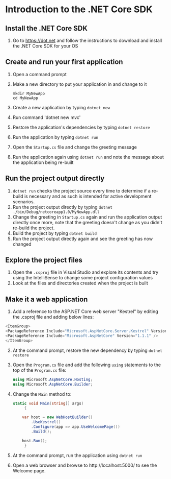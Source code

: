 # Introduction to the .NET Core SDK

## Install the .NET Core SDK
1. Go to https://dot.net and follow the instructions to download and install the .NET Core SDK for your OS

## Create and run your first application
1. Open a command prompt
2. Make a new directory to put your application in and change to it

   ```
   mkdir MyNewApp
   cd MyNewApp
   ```
3. Create a new application by typing `dotnet new`
4. Run command 'dotnet new mvc'
5. Restore the application's dependencies by typing `dotnet restore`
6. Run the application by typing `dotnet run`
7. Open the `Startup.cs` file and change the greeting message
8. Run the application again using `dotnet run` and note the message about the application being re-built

## Run the project output directly

1. `dotnet run` checks the project source every time to determine if a re-build is necessary and as such is intended for active development scenarios.
2. Run the project output directly by typing `dotnet ./bin/Debug/netcoreapp1.0/MyNewApp.dll`
3. Change the greeting in `Startup.cs` again and run the application output directly once more, note that the greeting doesn't change as you didn't re-build the project.
4. Build the project by typing `dotnet build`
5. Run the project output directly again and see the greeting has now changed 

## Explore the project files
1. Open the `.csproj` file in Visual Studio and explore its contents and try using the IntelliSense to change some project configuration values
2. Look at the files and directories created when the project is built

## Make it a web application
1. Add a reference to the ASP.NET Core web server "Kestrel" by editing the .csproj file and adding below lines:
 ``` c#
<ItemGroup>
<PackageReference Include="Microsoft.AspNetCore.Server.Kestrel" Version "1.1.1" />
<PackageReference Include="Microsoft.AspNetCore" Version="1.1.1" />
</ItemGroup>
 ```
2. At the command prompt, restore the new dependency by typing `dotnet restore`
3. Open the `Program.cs` file and add the following `using` statements to the top of the `Program.cs` file:

   ``` c#
   using Microsoft.AspNetCore.Hosting;
   using Microsoft.AspNetCore.Builder;
   ```
4. Change the `Main` method to:

   ``` c#
   static void Main(string[] args)
        {

       var host = new WebHostBuilder()
           .UseKestrel()
           .Configure(app => app.UseWelcomePage())
           .Build();

       host.Run();
        }
   ```
5. At the command prompt, run the application using `dotnet run`
6. Open a web browser and browse to http://localhost:5000/ to see the Welcome page.
